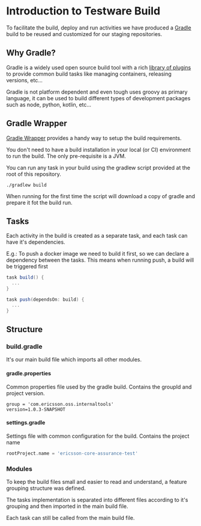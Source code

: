 # Introduction to Testware Build

To facilitate the build, deploy and run activities we have produced a [Gradle](https://gradle.org/) build to be reused and customized for our staging repositories.

## Why Gradle?

Gradle is a widely used open source build tool with a rich [library of plugins](https://plugins.gradle.org/) to provide common build tasks like managing containers, releasing versions, etc...

Gradle is not platform dependent and even tough uses groovy as primary language, it can be used to build different types of development packages such as node, python, kotlin, etc...

## Gradle Wrapper

[Gradle Wrapper](https://docs.gradle.org/current/userguide/gradle_wrapper.html) provides a handy way to setup the build requirements. 

You don't need to have a build installation in your local (or CI) environment to run the build. The only pre-requisite is a JVM.

You can run any task in your build using the gradlew script provided at the root of this repository.

```shell
./gradlew build
```

When running for the first time the script will download a copy of gradle and prepare it fot the build run.

## Tasks

Each activity in the build is created as a separate task, and each task can have it's dependencies.

E.g.: To push a docker image we need to build it first, so we can declare a dependency between the tasks.
This means when running push, a build will be triggered first

```groovy
task build() {
  ...
}

task push(dependsOn: build) {
  ...
}
```

## Structure

### build.gradle

It's our main build file which imports all other modules. 

#### gradle.properties

Common properties file used by the gradle build. Contains the groupId and project version.

```properties
group = 'com.ericsson.oss.internaltools'
version=1.0.3-SNAPSHOT
```

#### settings.gradle

Settings file with common configuration for the build. Contains the project name

```groovy
rootProject.name = 'ericsson-core-assurance-test'
```

### Modules

To keep the build files small and easier to read and understand, a feature grouping structure was defined.

The tasks implementation is separated into different files according to it's grouping and then imported in the main build file.

Each task can still be called from the main build file.
